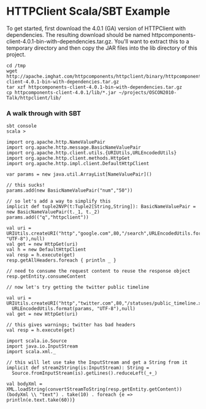 # HTTPClient Scala/SBT Example

To get started, first download the 4.0.1 (GA) version of HTTPClient with dependencies. The resulting download should be
named httpcomponents-client-4.0.1-bin-with-dependencies.tar.gz. You'll want to extract this to a temporary directory and
then copy the JAR files into the lib directory of this project.

    cd /tmp
    wget http://apache.imghat.com/httpcomponents/httpclient/binary/httpcomponents-client-4.0.1-bin-with-dependencies.tar.gz
    tar xzf httpcomponents-client-4.0.1-bin-with-dependencies.tar.gz
    cp httpcomponents-client-4.0.1/lib/*.jar ~/projects/OSCON2010-Talk/httpclient/lib/

### A walk through with SBT

    sbt console
    scala >

    import org.apache.http.NameValuePair
    import org.apache.http.message.BasicNameValuePair
    import org.apache.http.client.utils.{URIUtils,URLEncodedUtils}
    import org.apache.http.client.methods.HttpGet
    import org.apache.http.impl.client.DefaultHttpClient

    var params = new java.util.ArrayList[NameValuePair]()

    // this sucks!
    params.add(new BasicNameValuePair("num","50"))

    // so let's add a way to simplify this
    implicit def tuple2NVP(t:Tuple2[String,String]): BasicNameValuePair = new BasicNameValuePair(t._1, t._2)
    params.add(("q","httpclient"))

    val uri = URIUtils.createURI("http","google.com",80,"/search",URLEncodedUtils.format(params, "UTF-8"),null)
    val get = new HttpGet(uri)
    val h = new DefaultHttpClient
    val resp = h.execute(get)
    resp.getAllHeaders.foreach { println _ }

    // need to consume the request content to reuse the response object
    resp.getEntity.consumeContent

    // now let's try getting the twitter public timeline

    val uri = URIUtils.createURI("http","twitter.com",80,"/statuses/public_timeline.xml",
      URLEncodedUtils.format(params, "UTF-8"),null)
    val get = new HttpGet(uri)

    // this gives warnings; twitter has bad headers
    val resp = h.execute(get)

    import scala.io.Source
    import java.io.InputStream
    import scala.xml._

    // this will let use take the InputStream and get a String from it
    implicit def stream2String(is:InputStream): String =
      Source.fromInputStream(is).getLines().reduceLeft(_+_)   

    val bodyXml = XML.loadString(convertStreamToString(resp.getEntity.getContent))
    (bodyXml \\ "text") . take(10) . foreach {e => println(e.text.take(60))}
